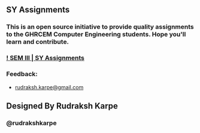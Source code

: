 
## SY Assignments

### This is an open source initiative to provide quality assignments to the GHRCEM Computer Engineering students. Hope you'll learn and contribute.

### [! SEM III | SY Assignments](https://drive.google.com/drive/folders/1tTN_Z4A2KcQ2x9RtvSEtvPegCmdHHMF2?usp=sharing)



### Feedback: 
 


- rudraksh.karpe@gmail.com

## Designed By Rudraksh Karpe 
### @rudrakshkarpe
